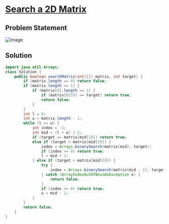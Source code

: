 # [Search a 2D Matrix](https://leetcode.com/problems/search-a-2d-matrix/description/)
## Problem Statement
![image](https://github.com/SiddhantKumarMaurya/LeetCode_Questions/assets/107787014/6940ccf7-0b1c-452d-9c68-ae0952773bf3)
## Solution
```java
import java.util.Arrays;
class Solution {
    public boolean searchMatrix(int[][] matrix, int target) {
        if (matrix.length == 0) return false;
        if (matrix.length == 1) {
            if (matrix[0].length == 1) {
                if (matrix[0][0] == target) return true;
                return false;
            }
        }
        int l = 0;
        int u = matrix.length - 1;
        while (l <= u) {
            int index = -1;
            int mid = (l + u) / 2;
            if (target == matrix[mid][0]) return true;
            else if (target > matrix[mid][0]) {
                index = Arrays.binarySearch(matrix[mid], target);
                if (index >= 0) return true;
                l = mid + 1;
            } else if (target < matrix[mid][0]) {
                try {
                    index = Arrays.binarySearch(matrix[mid - 1], target);
                } catch (ArrayIndexOutOfBoundsException e) {
                    return false;
                }
                if (index >= 0) return true;
                u = mid - 1;
            }
        }
        return false;
    }
}
```
